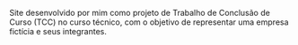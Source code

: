 Site desenvolvido por mim como projeto de Trabalho de Conclusão de Curso (TCC) no curso técnico, com o objetivo de representar uma empresa fictícia e seus integrantes.

